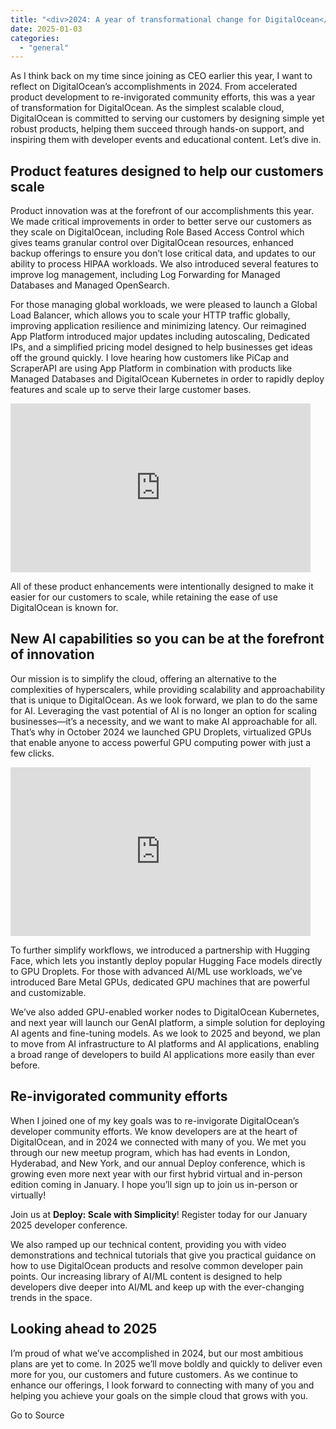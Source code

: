 ```yaml
---
title: "<div>2024: A year of transformational change for DigitalOcean</div>"
date: 2025-01-03
categories: 
  - "general"
---
```


As I think back on my time since joining as CEO earlier this year, I want to reflect on DigitalOcean’s accomplishments in 2024. From accelerated product development to re-invigorated community efforts, this was a year of transformation for DigitalOcean. As the simplest scalable cloud, DigitalOcean is committed to serving our customers by designing simple yet robust products, helping them succeed through hands-on support, and inspiring them with developer events and educational content. Let’s dive in.

## Product features designed to help our customers scale

Product innovation was at the forefront of our accomplishments this year. We made critical improvements in order to better serve our customers as they scale on DigitalOcean, including Role Based Access Control which gives teams granular control over DigitalOcean resources, enhanced backup offerings to ensure you don’t lose critical data, and updates to our ability to process HIPAA workloads. We also introduced several features to improve log management, including Log Forwarding for Managed Databases and Managed OpenSearch.

For those managing global workloads, we were pleased to launch a Global Load Balancer, which allows you to scale your HTTP traffic globally, improving application resilience and minimizing latency. Our reimagined App Platform introduced major updates including autoscaling, Dedicated IPs, and a simplified pricing model designed to help businesses get ideas off the ground quickly. I love hearing how customers like PiCap and ScraperAPI are using App Platform in combination with products like Managed Databases and DigitalOcean Kubernetes in order to rapidly deploy features and scale up to serve their large customer bases.

<iframe src="https://www.youtube.com/embed/_4dggzqVCxo" class="youtube" height="270" width="480" style="aspect-ratio: 16/9" frameborder="0" allowfullscreen><a href="https://www.youtube.com/watch?v=_4dggzqVCxo" target="_blank">View YouTube video</a></iframe>

All of these product enhancements were intentionally designed to make it easier for our customers to scale, while retaining the ease of use DigitalOcean is known for.

## New AI capabilities so you can be at the forefront of innovation

Our mission is to simplify the cloud, offering an alternative to the complexities of hyperscalers, while providing scalability and approachability that is unique to DigitalOcean. As we look forward, we plan to do the same for AI. Leveraging the vast potential of AI is no longer an option for scaling businesses—it’s a necessity, and we want to make AI approachable for all. That’s why in October 2024 we launched GPU Droplets, virtualized GPUs that enable anyone to access powerful GPU computing power with just a few clicks.

<iframe src="https://www.youtube.com/embed/9R7MaiyQogU" class="youtube" height="270" width="480" style="aspect-ratio: 16/9" frameborder="0" allowfullscreen><a href="https://www.youtube.com/watch?v=9R7MaiyQogU" target="_blank">View YouTube video</a></iframe>

To further simplify workflows, we introduced a partnership with Hugging Face, which lets you instantly deploy popular Hugging Face models directly to GPU Droplets. For those with advanced AI/ML use workloads, we’ve introduced Bare Metal GPUs, dedicated GPU machines that are powerful and customizable.

We’ve also added GPU-enabled worker nodes to DigitalOcean Kubernetes, and next year will launch our GenAI platform, a simple solution for deploying AI agents and fine-tuning models. As we look to 2025 and beyond, we plan to move from AI infrastructure to AI platforms and AI applications, enabling a broad range of developers to build AI applications more easily than ever before.

## Re-invigorated community efforts

When I joined one of my key goals was to re-invigorate DigitalOcean’s developer community efforts. We know developers are at the heart of DigitalOcean, and in 2024 we connected with many of you. We met you through our new meetup program, which has had events in London, Hyderabad, and New York, and our annual Deploy conference, which is growing even more next year with our first hybrid virtual and in-person edition coming in January. I hope you’ll sign up to join us in-person or virtually!

Join us at **Deploy: Scale with Simplicity**! Register today for our January 2025 developer conference.

We also ramped up our technical content, providing you with video demonstrations and technical tutorials that give you practical guidance on how to use DigitalOcean products and resolve common developer pain points. Our increasing library of AI/ML content is designed to help developers dive deeper into AI/ML and keep up with the ever-changing trends in the space.

## Looking ahead to 2025

I’m proud of what we’ve accomplished in 2024, but our most ambitious plans are yet to come. In 2025 we’ll move boldly and quickly to deliver even more for you, our customers and future customers. As we continue to enhance our offerings, I look forward to connecting with many of you and helping you achieve your goals on the simple cloud that grows with you.

Go to Source
